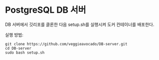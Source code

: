 # PostgreSQL DB 서버  

DB 서버에서 깃리포를 클론한 다음 setup.sh를 실행시켜 도커 컨테이너를 배포한다.  

실행 방법:  

```
git clone https://github.com/veggieavocado/DB-server.git
cd DB-server
sudo bash setup.sh
```
